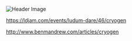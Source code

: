 ![Header Image](https://mainbucketbenandrew.s3.amazonaws.com/images/cryogen/header.jpg)

https://ldjam.com/events/ludum-dare/46/cryogen

http://www.benmandrew.com/articles/cryogen
